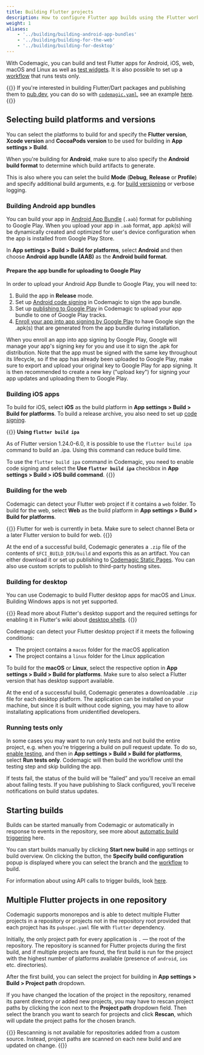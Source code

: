 ```yaml
---
title: Building Flutter projects
description: How to configure Flutter app builds using the Flutter workflow editor
weight: 1
aliases:
    - '../building/building-android-app-bundles'
    - '../building/building-for-the-web'
    - '../building/building-for-desktop'
---
```


With Codemagic, you can build and test Flutter apps for Android, iOS, web, macOS and Linux as well as [test widgets](../testing/testing-widgets). It is also possible to set up a [workflow](../flutter/creating-workflows) that runs tests only.

{{<notebox>}}
If you're interested in building Flutter/Dart packages and publishing them to [pub.dev](https://pub.dev/), you can do so with [`codemagic.yaml`](../getting-started/yaml), see an example [here](../publishing-yaml/distribution/#publishing-a-flutter-package-to-pubdev).
{{</notebox>}}

## Selecting build platforms and versions

You can select the platforms to build for and specify the **Flutter version**, **Xcode version** and **CocoaPods version** to be used for building in **App settings > Build**.

When you're building for **Android**, make sure to also specify the **Android build format** to determine which build artifacts to generate.

This is also where you can selet the build **Mode** (**Debug**, **Release** or **Profile**) and specify additional build arguments, e.g. for [build versioning](../building/build-versioning) or verbose logging.

### Building Android app bundles

You can build your app in [Android App Bundle](https://developer.android.com/guide/app-bundle) (`.aab`) format for publishing to Google Play. When you upload your app in `.aab` format, app  .apk(s) will be dynamically created and optimized for user's device configuration when the app is installed from Google Play Store.

In **App settings > Build > Build for platforms**, select **Android** and then choose **Android app bundle (AAB)** as the **Android build format**.

#### Prepare the app bundle for uploading to Google Play

In order to upload your Android App Bundle to Google Play, you will need to:

1. Build the app in **Release** mode.
2. Set up [Android code signing](../code-signing/android-code-signing/) in Codemagic to sign the app bundle.
3. Set up [publishing to Google Play](../publishing/publishing-to-google-play/) in Codemagic to upload your app bundle to one of Google Play tracks.
4. [Enroll your app into app signing by Google Play](https://support.google.com/googleplay/android-developer/answer/7384423) to have Google sign the .apk(s) that are generated from the app bundle during installation.

When you enroll an app into app signing by Google Play, Google will manage your app's signing key for you and use it to sign the .apk for distribution. Note that the app must be signed with the same key throughout its lifecycle, so if the app has already been uploaded to Google Play, make sure to export and upload your original key to Google Play for app signing. It is then recommended to create a new key ("upload key") for signing your app updates and uploading them to Google Play.

### Building iOS apps

To build for iOS, select **iOS** as the build platform in **App settings > Build > Build for platforms**. To build a release archive, you also need to set up [code signing](../code-signing/ios-code-signing/).

{{<notebox>}}
**Using `flutter build ipa`**

As of Flutter version 1.24.0-6.0, it is possible to use the `flutter build ipa` command to build an .ipa. Using this command can reduce build time.

To use the `flutter build ipa` command in Codemagic, you need to enable code signing and select the **Use `flutter build ipa`** checkbox in **App settings > Build > iOS build command**.
{{</notebox>}}

### Building for the web

Codemagic can detect your Flutter web project if it contains a `web` folder. To build for the web, select **Web** as the build platform in **App settings > Build > Build for platforms**.

{{<notebox>}}
Flutter for web is currently in beta. Make sure to select channel Beta or a later Flutter version to build for web.
{{</notebox>}}

At the end of a successful build, Codemagic generates a `.zip` file of the contents of `$FCI_BUILD_DIR/build` and exports this as an artifact. You can either download it or set up publishing to [Codemagic Static Pages](../publishing/publishing-to-codemagic-static-pages/). You can also use custom scripts to publish to third-party hosting sites.

### Building for desktop

You can use Codemagic to build Flutter desktop apps for macOS and Linux. Building Windows apps is not yet supported. 

{{<notebox>}}
Read more about Flutter's desktop support and the required settings for enabling it in Flutter's wiki about [desktop shells](https://github.com/flutter/flutter/wiki/Desktop-shells).
{{</notebox>}}

Codemagic can detect your Flutter desktop project if it meets the following conditions:

- The project contains a `macos` folder for the macOS application
- The project contains a `linux` folder for the Linux application

To build for the **macOS** or **Linux**, select the respective option in **App settings > Build > Build for platforms**. Make sure to also select a Flutter version that has desktop support available.

At the end of a successful build, Codemagic generates a downloadable `.zip` file for each desktop platform. The application can be installed on your machine, but since it is built without code signing, you may have to allow installating applications from unidentified developers.

### Running tests only

In some cases you may want to run only tests and not build the entire project, e.g. when you're triggering a build on pull request update. To do so, [enable testing](../testing/running-automated-tests), and then in **App settings > Build > Build for platforms**, select **Run tests only**. Codemagic will then build the workflow until the testing step and skip building the app.

If tests fail, the status of the build will be “failed” and you'll receive an email about failing tests. If you have publishing to Slack configured, you'll receive notifications on build status updates.

## Starting builds

Builds can be started manually from Codemagic or automatically in response to events in the repository, see more about [automatic build triggering](./automatic-build-triggering) here. 

You can start builds manually by clicking **Start new build** in app settings or build overview. On clicking the button, the **Specify build configuration** popup is displayed where you can select the branch and the [workflow](./creating-workflows) to build.

For information about using API calls to trigger builds, look [here](../rest-api/overview/).

## Multiple Flutter projects in one repository

Codemagic supports monorepos and is able to detect multiple Flutter projects in a repository or projects not in the repository root provided that each project has its `pubspec.yaml` file with `flutter` dependency.

Initially, the only project path for every application is `.` — the root of the repository. The repository is scanned for Flutter projects during the first build, and if multiple projects are found, the first build is run for the project with the highest number of platforms available (presence of `android`, `ios` etc. directories). 

After the first build, you can select the project for building in **App settings > Build > Project path** dropdown. 

If you have changed the location of the project in the repository, renamed its parent directory or added new projects, you may have to rescan project paths by clicking the icon next to the **Project path** dropdown field. Then select the branch you want to search for projects and click **Rescan**, which will update the project paths for the chosen branch.

{{<notebox>}}
Rescanning is not available for repositories added from a custom source. Instead, project paths are scanned on each new build and are updated on change.
{{</notebox>}}